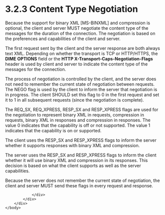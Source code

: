 <html dir="LTR" xmlns:mshelp="http://msdn.microsoft.com/mshelp" xmlns:ddue="http://ddue.schemas.microsoft.com/authoring/2003/5" xmlns:xlink="http://www.w3.org/1999/xlink" xmlns:tool="http://www.microsoft.com/tooltip">
    <head>
        <meta http-equiv="Content-Type" content="text/html; CHARSET=utf-8"></meta>
        <meta name="save" content="history"></meta>
        <title>3.2.3 Content Type Negotiation</title>
        <xml>
            <mshelp:toctitle title="3.2.3 Content Type Negotiation"></mshelp:toctitle>
            <mshelp:rltitle title="[MS-SSAS]: Content Type Negotiation"></mshelp:rltitle>
            <mshelp:keyword index="A" term="4392864b-042b-4f1d-a9b6-4ce0b74ff837"></mshelp:keyword>
            <mshelp:attr name="DCSext.ContentType" value="open specification"></mshelp:attr>
            <mshelp:attr name="AssetID" value="4392864b-042b-4f1d-a9b6-4ce0b74ff837"></mshelp:attr>
            <mshelp:attr name="TopicType" value="kbRef"></mshelp:attr>
            <mshelp:attr name="DCSext.Title" value="[MS-SSAS]: Content Type Negotiation" />
        </xml>
    </head>
    <body>
        <div id="header">
            <h1 class="heading">3.2.3 Content Type Negotiation</h1>
        </div>
        <div id="mainSection">
            <div id="mainBody">
                <div id="allHistory" class="saveHistory"></div>
                <div id="sectionSection0" class="section" name="collapseableSection">
                    

<p>Because the support for binary XML <mshelp:link keywords="11ab6e8d-2472-44d1-a9e6-bddf000e12f6" tabindex="0">[MS-BINXML]</mshelp:link>
and compression is optional, the client and server MUST negotiate the content
type of the messages for the duration of the connection. The negotiation is
based on the preferences and capabilities of the client and server.</p>

<p>The first request sent by the client and the server response
are both always text XML. Depending on whether the transport is TCP or
HTTP/HTTPS, the <b>DIME OPTIONS</b> field or the <b>HTTP
X-Transport-Caps-Negotiation-Flags</b> header is used by client and server to
indicate the content type of the messages for the connection.</p>

<p>The process of negotiation is controlled by the client, and
the server does not need to remember the current state of negotiation between
requests. The NEGO flag is used by the client to inform the server that
negotiation is in progress. The client SHOULD set this flag to 0 in the first
request and set it to 1 in all subsequent requests (since the negotiation is
complete).</p>

<p>The REQ_SX, REQ_XPRESS, RESP_SX and RESP_XPRESS flags are
used for the negotiation to represent binary XML in requests, compression in
requests, binary XML in responses and compression in responses. The value 0
indicates that the capability is off or not supported. The value 1 indicates
that the capability is on or supported.</p>

<p>The client uses the RESP_SX and RESP_XPRESS flags to inform
the server whether it supports responses with binary XML and compression.</p>

<p>The server uses the RESP_SX and RESP_XPRESS flags to inform
the client whether it will use binary XML and compression in its responses.
This decision is based on what the client supports as well as the server
capabilities.</p>

<p>Because the server does not remember the current state of
negotiation, the client and server MUST send these flags in every request and
response.</p>


                </div>
            </div>
        </div>
    </body>
</html>